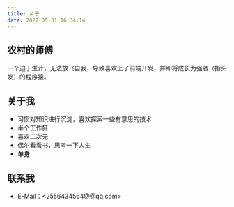 ```yaml
---
title: 关于
date: 2022-05-31 16:34:14
---
```


## 农村的师傅

一个迫于生计，无法放飞自我，导致喜欢上了前端开发，并即将成长为强者（指头发）的程序猿。

## 关于我

- 习惯对知识进行沉淀，喜欢探索一些有意思的技术
- 半个工作狂
- 喜欢二次元
- 偶尔看看书，思考一下人生
- **单身**

## 联系我

- E-Mail：<2556434564@@qq.com>
